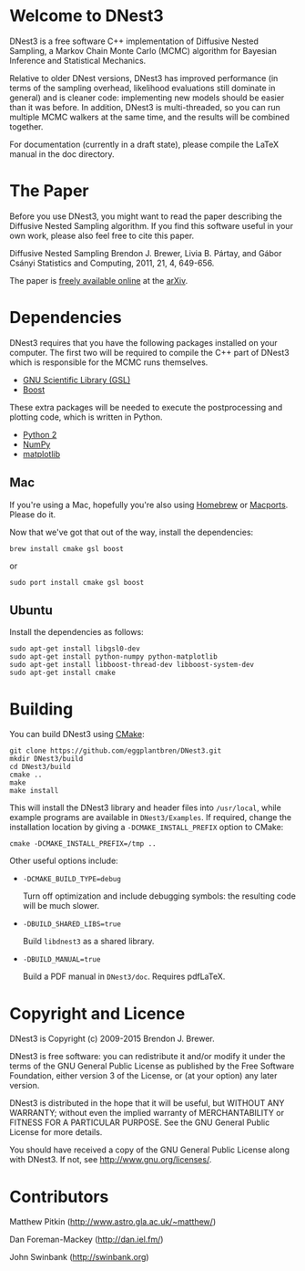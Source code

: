 Welcome to DNest3
=================

DNest3 is a free software
C++ implementation of Diffusive Nested Sampling, a Markov Chain
Monte Carlo (MCMC) algorithm for Bayesian Inference and Statistical Mechanics.

Relative to older DNest versions, DNest3 has improved performance
(in terms of the sampling overhead, likelihood evaluations still dominate in
general) and is cleaner code: implementing new models should be easier than it
was before. In addition, DNest3 is multi-threaded, so you can run multiple
MCMC walkers at the same time, and the results will be combined together.

For documentation (currently in a draft state),
please compile the LaTeX manual in the doc directory.

The Paper
=========

Before you use DNest3, you might want to read the paper describing the
Diffusive Nested Sampling algorithm. If you find this software useful in your
own work, please also feel free to cite this paper.

Diffusive Nested Sampling
Brendon J. Brewer, Livia B. Pártay, and Gábor Csányi
Statistics and Computing, 2011, 21, 4, 649-656.

The paper is [freely available online](http://arxiv.org/abs/0912.2380) at
the [arXiv](http://www.arxiv.org/).

Dependencies
============

DNest3 requires that you have the following packages installed on your
computer. The first two will be required to compile the C++ part of DNest3
which is responsible for the MCMC runs themselves.

* [GNU Scientific Library (GSL)](http://www.gnu.org/software/gsl/)
* [Boost](http://www.boost.org/)

These extra packages will be needed to execute the postprocessing
and plotting code, which is written in Python.

* [Python 2](http://www.python.org/)
* [NumPy](http://numpy.scipy.org/)
* [matplotlib](http://matplotlib.sourceforge.net/)

Mac
---

If you're using a Mac, hopefully you're also using
[Homebrew](http://mxcl.github.com/homebrew/) or
[Macports](https://www.macports.org/). Please do it.

Now that we've got that out of the way, install the dependencies:

```
brew install cmake gsl boost
```

or

```
sudo port install cmake gsl boost
```

Ubuntu
------

Install the dependencies as follows:

```
sudo apt-get install libgsl0-dev
sudo apt-get install python-numpy python-matplotlib
sudo apt-get install libboost-thread-dev libboost-system-dev
sudo apt-get install cmake
```

Building
========

You can build DNest3 using [CMake](http://www.cmake.org/):

```
git clone https://github.com/eggplantbren/DNest3.git
mkdir DNest3/build
cd DNest3/build
cmake ..
make
make install
```

<!--Then please copy postprocess.py to somewhere in your PYTHONPATH, or add the-->
<!--DNest3 directory to your PYTHONPATH.-->

This will install the DNest3 library and header files into `/usr/local`, while
example programs are available in `DNest3/Examples`.  If required,
change the installation location by giving a `-DCMAKE_INSTALL_PREFIX` option
to CMake:

```
cmake -DCMAKE_INSTALL_PREFIX=/tmp ..
```

Other useful options include:

* `-DCMAKE_BUILD_TYPE=debug`

  Turn off optimization and include debugging symbols: the resulting code will
  be much slower.

* `-DBUILD_SHARED_LIBS=true`

  Build `libdnest3` as a shared library.

* `-DBUILD_MANUAL=true`

  Build a PDF manual in `DNest3/doc`. Requires pdfLaTeX.


Copyright and Licence
=====================

DNest3 is Copyright (c) 2009-2015 Brendon J. Brewer.

DNest3 is free software: you can redistribute it and/or modify
it under the terms of the GNU General Public License as published by
the Free Software Foundation, either version 3 of the License, or
(at your option) any later version.

DNest3 is distributed in the hope that it will be useful,
but WITHOUT ANY WARRANTY; without even the implied warranty of
MERCHANTABILITY or FITNESS FOR A PARTICULAR PURPOSE. See the
GNU General Public License for more details.

You should have received a copy of the GNU General Public License
along with DNest3. If not, see <http://www.gnu.org/licenses/>.

Contributors
============

Matthew Pitkin (<http://www.astro.gla.ac.uk/~matthew/>)

Dan Foreman-Mackey (<http://dan.iel.fm/>)

John Swinbank (<http://swinbank.org>)


